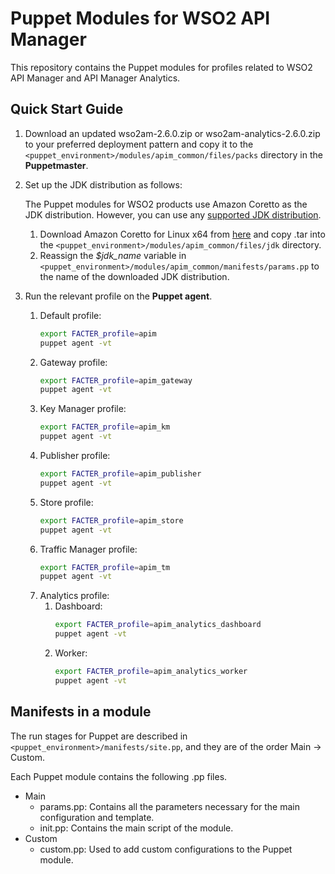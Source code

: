 # Puppet Modules for WSO2 API Manager

This repository contains the Puppet modules for profiles related to WSO2 API Manager and API Manager Analytics.

## Quick Start Guide
1. Download an updated wso2am-2.6.0.zip or wso2am-analytics-2.6.0.zip to your preferred deployment pattern and copy it to the `<puppet_environment>/modules/apim_common/files/packs` directory in the **Puppetmaster**.

2. Set up the JDK distribution as follows:

   The Puppet modules for WSO2 products use Amazon Coretto as the JDK distribution. However, you can use any [supported JDK distribution](https://docs.wso2.com/display/compatibility/Tested+Operating+Systems+and+JDKs).
   1. Download Amazon Coretto for Linux x64 from [here](https://docs.aws.amazon.com/corretto/latest/corretto-8-ug/downloads-list.html) and copy .tar into the `<puppet_environment>/modules/apim_common/files/jdk` directory.
   2. Reassign the *$jdk_name* variable in `<puppet_environment>/modules/apim_common/manifests/params.pp` to the name of the downloaded JDK distribution.
5. Run the relevant profile on the **Puppet agent**.
    1. Default profile:
        ```bash
        export FACTER_profile=apim
        puppet agent -vt
        ```
    2. Gateway profile:
       ```bash
       export FACTER_profile=apim_gateway
       puppet agent -vt
       ```
    3. Key Manager profile:
       ```bash
       export FACTER_profile=apim_km
       puppet agent -vt
       ```
    4. Publisher profile:
       ```bash
       export FACTER_profile=apim_publisher
       puppet agent -vt
       ```
    5. Store profile:
       ```bash
       export FACTER_profile=apim_store
       puppet agent -vt
       ```
    6. Traffic Manager profile:
       ```bash
       export FACTER_profile=apim_tm
       puppet agent -vt
       ```
    7. Analytics profile:
        1. Dashboard:
            ```bash
            export FACTER_profile=apim_analytics_dashboard
            puppet agent -vt
            ```
        2. Worker:
            ```bash
            export FACTER_profile=apim_analytics_worker
            puppet agent -vt
            ```

## Manifests in a module
The run stages for Puppet are described in `<puppet_environment>/manifests/site.pp`, and they are of the order Main -> Custom.

Each Puppet module contains the following .pp files.
* Main
    * params.pp: Contains all the parameters necessary for the main configuration and template.
    * init.pp: Contains the main script of the module.
* Custom
    * custom.pp: Used to add custom configurations to the Puppet module.
    